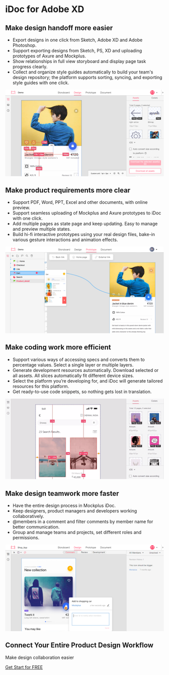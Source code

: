 # iDoc for Adobe XD

## Make design handoff more easier

+ Export designs in one click from Sketch, Adobe XD and Adobe Photoshop.
+ Support exporting designs from Sketch, PS, XD and uploading prototypes of Axure and Mockplus.
+ Show relationships in full view storyboard and display page task progress clearly.
+ Collect and organize style guides automatically to build your team's design repository; the platform supports sorting, syncing, and exporting style guides with one click.

![design](./assets/content1-1.png)

## Make product requirements more clear

+ Support PDF, Word, PPT, Excel and other documents, with online preview.
+ Support seamless uploading of Mockplus and Axure prototypes to iDoc with one click.
+ Add multiple pages as state page and keep updating. Easy to manage and preview multiple states.
+ Build hi-fi interactive prototypes using your real design files, bake-in various gesture interactions and animation effects.

![interactive](./assets/content1-2.png)

## Make coding work more efficient

+ Support various ways of accessing specs and converts them to percentage values. Select a single layer or multiple layers.
+ Generate development resources automatically. Download selected or all assets. All slices automatically fit different device sizes.
+ Select the platform you’re developing for, and iDoc will generate tailored resources for this platform.
+ Get ready-to-use code snippets, so nothing gets lost in translation.

![coding](./assets/content-frontend-en-poster.png)

## Make design teamwork more faster

+ Have the entire design process in Mockplus iDoc.
+ Keep designers, product managers and developers working collaboratively.
+ @members in a comment and filter comments by member name for better communication.
+ Group and manage teams and projects, set different roles and permissions.

![teamwork](./assets/content4-1.png)

## Connect Your Entire Product Design Workflow

Make design collaboration easier

[Get Start for FREE](https://idoc.mockplus.com?hmsr=github)
